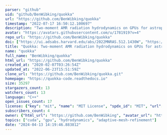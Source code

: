 ```yaml
---
parser: "github"
uid: "github/BenWibking/quokka"
url: "https://github.com/BenWibking/quokka"
timestamp: "2022-07-17 16:50:12.100697"
description: "Two-moment AMR radiation hydrodynamics on GPUs for astrophysics"
avatar: "https://avatars.githubusercontent.com/u/1781919?v=4"
repo_url: "https://github.com/BenWibking/quokka"
doi: ["https://ui.adsabs.harvard.edu/abs/2022MNRAS.512.1430W", "https://ui.adsabs.harvard.edu/abs/2021ascl.soft10009W/abstract"]
title: "Quokka: Two-moment AMR radiation hydrodynamics on GPUs for astrophysics"
name: "quokka"
full_name: "BenWibking/quokka"
html_url: "https://github.com/BenWibking/quokka"
created_at: "2020-02-07T03:26:54Z"
updated_at: "2022-06-23T15:51:59Z"
clone_url: "https://github.com/BenWibking/quokka.git"
homepage: "https://quokka-code.readthedocs.io"
size: 35297
stargazers_count: 13
watchers_count: 13
language: "C++"
open_issues_count: 17
license: {"key": "mit", "name": "MIT License", "spdx_id": "MIT", "url": "https://api.github.com/licenses/mit", "node_id": "MDc6TGljZW5zZTEz"}
subscribers_count: 4
owner: {"html_url": "https://github.com/BenWibking", "avatar_url": "https://avatars.githubusercontent.com/u/1781919?v=4", "login": "BenWibking", "type": "User"}
topics: ["cuda", "gpu", "hydrodynamics", "adaptive-mesh-refinement"]
date: "2024-04-13 14:19:46.883812"
---
```

